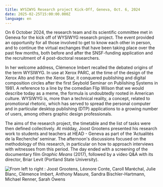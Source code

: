 ```yaml
---
title: WYSIWYG Research project Kick-Off, Geneva, Oct. 6, 2024
date: 2025-02-25T15:00:00.000Z
language: en
---
```

On 6 October 2024, the research team and its scientific committee met in Geneva for the kick off of WYSIWYG research project. The event provided an opportunity for all those involved to get to know each other in person, and to continue the virtual exchanges that have been taking place over the past few months, both before and after the SNSF-funding application and the recruitment of 4 post-doctoral researchers. 

In her welcome address, Clémence Imbert recalled the debated origins of the term WYSIWYG. In use at Xerox PARC, at the time of the design of the Xerox Alto and then the Xerox Star, it conquered publishing and digital composition circles after the first Seybold Seminar on Publishing Systems in 1981. A reference to a line by the comedian Flip Wilson that we would describe today as a meme, the formula is undoubtedly rooted in American culture. WYSIWYG is, more than a technical reality, a concept, related to promotional rhetoric, which has served to spread the personal computer and in particular desktop publishing (DTP) applications to a growing number of users, among others graphic design professionals. 

The aims of the research project, the timetable and the list of tasks were then defined collectively. At midday, Joost Grootens presented his research work to students and teachers at HEAD - Geneva as part of the ‘Actualités de la Recherche’ seminar. The afternoon's discussions focused on the methodology of this research, in particular on how to approach interviews with witnesses from this period. The day ended with a screening of the documentary film *Graphic Means* (2017), followed by a video Q&A with its director, Briar Levit (Portland State University).

![](/uploads/kick-off.jpg "From left to right : Joost Grootens, Léonore Conte, Caroll Maréchal, Julie Blanc, Clémence Imbert, Anthony Masure, Sandra Bischler-Hartmann, Michael Renner, Sarah Owens")
